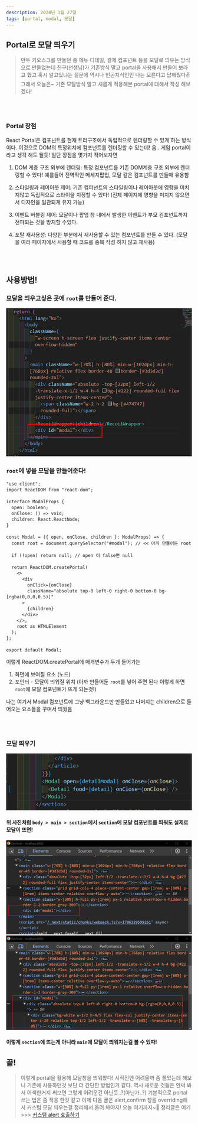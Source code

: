 ```yaml
---
description: 2024년 1월 27일
tags: [portal, modal, 모달]
---
```


## Portal로 모달 띄우기

> 만두 키오스크를 만들던 중 메뉴 디테일, 결제 컴포넌트 등을 모달로 띄우는 방식으로 만들었는데 친구(선생님)가 기존방식 말고 portal을 사용해서 만들어 보라고 했고 혹시 알고있냐는 질문에 역시나 빈곤지식인인 나는 모른다고 답해줬다✌️ 그래서 오늘은~ 기존 모달방식 말고 새롭게 적용해본 portal에 대해서 작성 해보겠다!

<br /><br />

### Portal 장점

React Portal은 컴포넌트를 현재 트리구조에서 독립적으로 렌더링할 수 있게 하는 방식이다. 이것으로 DOM의 특정위치에 컴포넌트를 렌더링할 수 있는데! 음.. 게임 portal이라고 생각 해도 될듯! 일단 장점을 몇가지 적어보자면

1. DOM 계층 구조 외부에 렌더링: 특정 컴포넌트를 기존 DOM계층 구조 외부에 렌더링할 수 있다! 예를들어 전역적인 메세지팝업, 모달 같은 컴포넌트를 만들때 유용함

2. 스타일링과 레이아웃 제어: 기존 컴퍼넌트의 스타일링이나 레이아웃에 영향을 미치지않고 독립적으로 스타이을 지정할 수 있다! (전체 페이지에 영향을 미치지 않으면서 디자인을 일관되게 유지 가능)

3. 이벤트 버블링 제어: 모달이나 팝업 창 내에서 발생한 이벤트가 부모 컴포넌트까지 전파되는 것을 방지할 수있다.

4. 포탈 재사용성: 다양한 부분에서 재사용할 수 있는 컴포넌트를 만들 수 있다. (모달을 여러 페이지에서 사용할 때 코드를 중복 작성 하지 않고 재사용)

<br /><br />

## 사용방법!

### 모달을 띄우고싶은 곳에 `root`를 만들어 준다.

![Alt text](./img/portal1.jpg)

### `root`에 넣을 모달을 만들어준다!

```tsx title='modal.tsx'
"use client";
import ReactDOM from "react-dom";

interface ModalProps {
  open: boolean;
  onClose: () => void;
  children: React.ReactNode;
}

const Modal = ({ open, onClose, children }: ModalProps) => {
  const root = document.querySelector("#modal"); // << 아까 만들어둔 root

  if (!open) return null; // open 이 false면 null

  return ReactDOM.createPortal(
    <>
      <div
        onClick={onClose}
        className="absolute top-0 left-0 right-0 bottom-0 bg-[rgba(0,0,0,0.5)]"
      >
        {children}
      </div>
    </>,
    root as HTMLElement
  );
};

export default Modal;
```

이렇게 ReactDOM.createPortal에 매개변수가 두개 들어가는

1. 화면에 보여질 요소 (노드)
2. 포인터 - 모달이 띄워질 위치 (아까 만들어둔 `root`를 넣어 주면 된다 이렇게 하면 `root`에 모달 컴포넌트가 뜨게 되는것!)

나는 여기서 Modal 컴포넌트에 그냥 백그라운드만 만들었고 나머지는 children으로 들어오는 요소들을 꾸며서 띄웠음

<br /><br />

### 모달 띄우기

![Alt text](./img/portal2.jpg)

#### 위 사진처럼 `body > main > section`에서 `section`에 모달 컴포넌트를 띄워도 실제로 모달이 뜨면!

![Alt text](./img/portal3.jpg)
![Alt text](./img/portal4.jpg)

#### 이렇게 `section`에 뜨는게 아니라 `main`에 모달이 띄워지는걸 볼 수 있따!

## 끝!

> 이렇게 portal을 활용해 모달창을 띄워봤다! 시작전엔 어려울까 좀 쫄았는데 해보니 기존에 사용하던것 보단 더 간단한 방법인거 같다. 역시 새로운 것들은 안써 봐서 어색한거지 써보면 그렇게 어려운건 아닌듯..?(아닌가..?) 기본적으로 portal쓰는 법은 좀 적응 한것 같고 이제 다음 글은 alert,confirm 창을 overriding해서 커스텀 모달 띄우는걸 정리해서 올려 봐야지! 오늘 여기까지~🫡
> 정리글은 여기 >>> [커스텀 alert 호출하기](/docs/공책/Alert.md)
